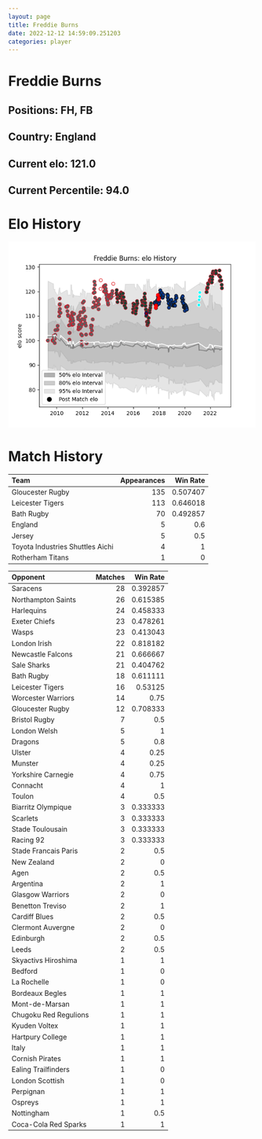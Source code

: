 ```yaml
---  
layout: page  
title: Freddie Burns  
date: 2022-12-12 14:59:09.251203  
categories: player  
---
```

# Freddie Burns

## Positions: FH, FB

## Country: England

## Current elo: 121.0

## Current Percentile: 94.0

# Elo History


![elo history](history_FreddieBurns.png)
# Match History


| Team                             |   Appearances |   Win Rate |
|:---------------------------------|--------------:|-----------:|
| Gloucester Rugby                 |           135 |   0.507407 |
| Leicester Tigers                 |           113 |   0.646018 |
| Bath Rugby                       |            70 |   0.492857 |
| England                          |             5 |   0.6      |
| Jersey                           |             5 |   0.5      |
| Toyota Industries Shuttles Aichi |             4 |   1        |
| Rotherham Titans                 |             1 |   0        |

| Opponent              |   Matches |   Win Rate |
|:----------------------|----------:|-----------:|
| Saracens              |        28 |   0.392857 |
| Northampton Saints    |        26 |   0.615385 |
| Harlequins            |        24 |   0.458333 |
| Exeter Chiefs         |        23 |   0.478261 |
| Wasps                 |        23 |   0.413043 |
| London Irish          |        22 |   0.818182 |
| Newcastle Falcons     |        21 |   0.666667 |
| Sale Sharks           |        21 |   0.404762 |
| Bath Rugby            |        18 |   0.611111 |
| Leicester Tigers      |        16 |   0.53125  |
| Worcester Warriors    |        14 |   0.75     |
| Gloucester Rugby      |        12 |   0.708333 |
| Bristol Rugby         |         7 |   0.5      |
| London Welsh          |         5 |   1        |
| Dragons               |         5 |   0.8      |
| Ulster                |         4 |   0.25     |
| Munster               |         4 |   0.25     |
| Yorkshire Carnegie    |         4 |   0.75     |
| Connacht              |         4 |   1        |
| Toulon                |         4 |   0.5      |
| Biarritz Olympique    |         3 |   0.333333 |
| Scarlets              |         3 |   0.333333 |
| Stade Toulousain      |         3 |   0.333333 |
| Racing 92             |         3 |   0.333333 |
| Stade Francais Paris  |         2 |   0.5      |
| New Zealand           |         2 |   0        |
| Agen                  |         2 |   0.5      |
| Argentina             |         2 |   1        |
| Glasgow Warriors      |         2 |   0        |
| Benetton Treviso      |         2 |   1        |
| Cardiff Blues         |         2 |   0.5      |
| Clermont Auvergne     |         2 |   0        |
| Edinburgh             |         2 |   0.5      |
| Leeds                 |         2 |   0.5      |
| Skyactivs Hiroshima   |         1 |   1        |
| Bedford               |         1 |   0        |
| La Rochelle           |         1 |   0        |
| Bordeaux Begles       |         1 |   1        |
| Mont-de-Marsan        |         1 |   1        |
| Chugoku Red Regulions |         1 |   1        |
| Kyuden Voltex         |         1 |   1        |
| Hartpury College      |         1 |   1        |
| Italy                 |         1 |   1        |
| Cornish Pirates       |         1 |   1        |
| Ealing Trailfinders   |         1 |   0        |
| London Scottish       |         1 |   0        |
| Perpignan             |         1 |   1        |
| Ospreys               |         1 |   1        |
| Nottingham            |         1 |   0.5      |
| Coca-Cola Red Sparks  |         1 |   1        |